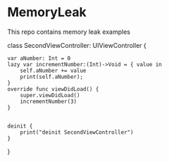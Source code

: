 # MemoryLeak
This repo contains memory leak examples

class SecondViewController: UIViewController {

    var aNumber: Int = 0
    lazy var incrementNumber:(Int)->Void = { value in
        self.aNumber += value
        print(self.aNumber);
    }
    override func viewDidLoad() {
        super.viewDidLoad()
        incrementNumber(3)
    }
    
    
    deinit {
        print("deinit SecondViewController")
    }
}
